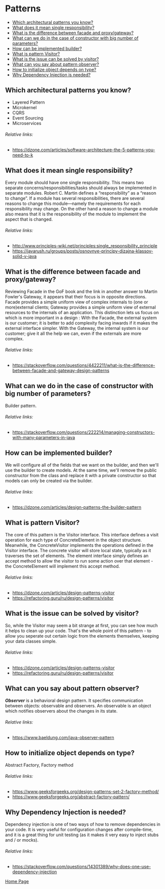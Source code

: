 # Patterns
- [Which architectural patterns you know?](#which-architectural-patterns-you-know)
- [What does it mean single responsibility?](#what-does-it-mean-single-responsibility)
- [What is the difference between facade and proxy/gateway?](#what-is-the-difference-between-facade-and-proxygateway)
- [What can we do in the case of constructor with big number of parameters?](#what-can-we-do-in-the-case-of-constructor-with-big-number-of-parameters)
- [How can be implemented builder?](#how-can-be-implemented-builder)
- [What is pattern Visitor?](#what-is-pattern-visitor)
- [What is the issue can be solved by visitor?](#what-is-the-issue-can-be-solved-by-visitor)
- [What can you say about pattern observer?](#what-can-you-say-about-pattern-observer)
- [How to initialize object depends on type?](#how-to-initialize-object-depends-on-type)
- [Why Dependency Injection is needed?](#why-dependency-injection-is-needed)

## Which architectural patterns you know?
+ Layered Pattern
+ Microkernel
+ CQRS
+ Event Sourcing
+ Microservices
###### Relative links:
+ https://dzone.com/articles/software-architecture-the-5-patterns-you-need-to-k

## What does it mean single responsibility?
Every module should have one single responsibility. This means two separate concerns/responsibilities/tasks should always be implemented in separate modules. Robert C. Martin defines a “responsibility” as a “reason to change”. If a module has several responsibilities, there are several reasons to change this module—namely the requirements for each responsibility may change. On the other hand a reason to change a module also means that it is the responsibility of the module to implement the aspect that is changed.
###### Relative links:
+ http://www.principles-wiki.net/principles:single_responsibility_principle
+ https://javarush.ru/groups/posts/osnovnye-principy-dizajna-klassov-solid-v-java

## What is the difference between facade and proxy/gateway?
Reviewing Facade in the GoF book and the link in another answer to Martin Fowler's Gateway, it appears that their focus is in opposite directions.
Facade provides a simple uniform view of complex internals to (one or more)external clients;
Gateway provides a simple uniform view of external resources to the internals of an application.
This distinction lets us focus on which is more important in a design :
With the Facade, the external system is our customer; it is better to add complexity facing inwards if it makes the external interface simpler.
With the Gateway, the internal system is our customer; give it all the help we can, even if the externals are more complex.
###### Relative links:
+ https://stackoverflow.com/questions/4422211/what-is-the-difference-between-facade-and-gateway-design-patterns

## What can we do in the case of constructor with big number of parameters?
Builder pattern.
###### Relative links:
+ https://stackoverflow.com/questions/222214/managing-constructors-with-many-parameters-in-java

## How can be implemented builder?
We will configure all of the fields that we want on the builder, and then we'll use the builder to create models. At the same time, we'll remove the public constructor from the class and replace it with a private constructor so that models can only be created via the builder.
###### Relative links:
+ https://dzone.com/articles/design-patterns-the-builder-pattern

## What is pattern Visitor?
The core of this pattern is the Visitor interface. This interface defines a visit operation for each type of ConcreteElement in the object structure. Meanwhile, the ConcreteVisitor implements the operations defined in the Visitor interface. The concrete visitor will store local state, typically as it traverses the set of elements. The element interface simply defines an accept method to allow the visitor to run some action over that element - the ConcreteElement will implement this accept method. 
###### Relative links:
+ https://dzone.com/articles/design-patterns-visitor
+ https://refactoring.guru/ru/design-patterns/visitor

## What is the issue can be solved by visitor?
So, while the Visitor may seem a bit strange at first, you can see how much it helps to clean up your code. That's the whole point of this pattern - to allow you seperate out certain logic from the elements themselves, keeping your data classes simple.
###### Relative links:
+ https://dzone.com/articles/design-patterns-visitor
+ https://refactoring.guru/ru/design-patterns/visitor

## What can you say about pattern observer?
***Observer*** is a behavioral design pattern. It specifies communication between objects: observable and observers. An observable is an object which notifies observers about the changes in its state.
###### Relative links:
+ https://www.baeldung.com/java-observer-pattern

## How to initialize object depends on type?
Abstract Factory, Factory method
###### Relative links:
+ https://www.geeksforgeeks.org/design-patterns-set-2-factory-method/
+ https://www.geeksforgeeks.org/abstract-factory-pattern/

## Why Dependency Injection is needed?
Dependency injection is one of two ways of how to remove dependencies in your code. It is very useful for configuration changes after compile-time, and it is a great thing for unit testing (as it makes it very easy to inject stubs and / or mocks).
###### Relative links:
- https://stackoverflow.com/questions/14301389/why-does-one-use-dependency-injection

[Home Page](README.md)
